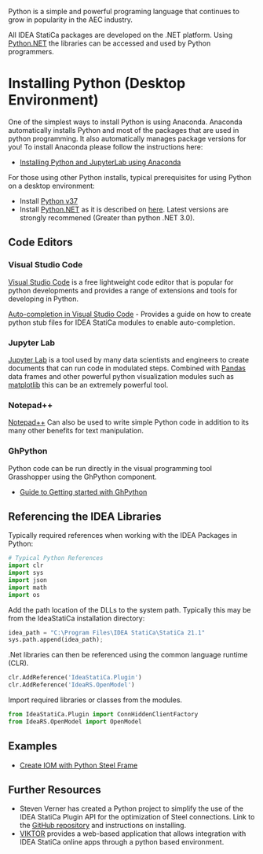 Python is a simple and powerful programing language that continues to grow in popularity in the AEC industry.

All IDEA StatiCa packages are developed on the .NET platform. Using [Python.NET](http://pythonnet.github.io/) the libraries can be accessed and used by Python programmers.

# Installing Python (Desktop Environment)

One of the simplest ways to install Python is using Anaconda. Anaconda automatically installs Python and most of the packages that are used in python programming. It also automatically manages package versions for you! To install Anaconda please follow the instructions here:

* [Installing Python and JupyterLab using Anaconda](https://github.com/idea-statica/ideastatica-public/wiki/Install-Python-and-JupyterLab-using-Anaconda)

For those using other Python installs, typical prerequisites for using Python on a desktop environment: 
* Install [Python v37](https://www.python.org/downloads/)
* Install [Python.NET](http://pythonnet.github.io/) as it is described on [here](https://github.com/pythonnet/pythonnet/wiki/Installation). Latest versions are strongly recommened (Greater than python .NET 3.0).

## Code Editors
### Visual Studio Code

[Visual Studio Code](https://code.visualstudio.com/) is a free lightweight code editor that is popular for python developments and provides a range of extensions and tools for developing in Python. 

[Auto-completion in Visual Studio Code](https://github.com/idea-statica/ideastatica-public/wiki/Guide-Creating-Python-Stubs-for-VSC) - Provides a guide on how to create python stub files for IDEA StatiCa modules to enable auto-completion.

### Jupyter Lab
[Jupyter Lab](https://jupyter.org/) is a tool used by many data scientists and engineers to create documents that can run code in modulated steps. Combined with [Pandas](https://pandas.pydata.org/) data frames and other powerful python visualization modules such as [matplotlib](https://matplotlib.org/) this can be an extremely powerful tool. 

### Notepad++
[Notepad++](https://notepad-plus-plus.org/downloads/) Can also be used to write simple Python code in addition to its many other benefits for text manipulation.

### GhPython
Python code can be run directly in the visual programming tool Grasshopper using the GhPython component. 
* [Guide to Getting started with GhPython](https://github.com/idea-statica/ideastatica-public/wiki/Guide-Using-API-in-Grasshopper)



## Referencing the IDEA Libraries

Typically required references when working with the IDEA Packages in Python: 

```python
# Typical Python References
import clr
import sys
import json
import math
import os
```

Add the path location of the DLLs to the system path. Typically this may be from the IdeaStatiCa installation directory:

```python
idea_path = "C:\Program Files\IDEA StatiCa\StatiCa 21.1"
sys.path.append(idea_path);
```

.Net libraries can then be referenced using the common language runtime (CLR). 

```python
clr.AddReference('IdeaStatiCa.Plugin')
clr.AddReference('IdeaRS.OpenModel')
```
Import required libraries or classes from the modules.

```python
from IdeaStatiCa.Plugin import ConnHiddenClientFactory
from IdeaRS.OpenModel import OpenModel
```
## Examples
* [Create IOM with Python Steel Frame](https://github.com/idea-statica/ideastatica-public/wiki/Example-Creating-IOM-with-Python-Steel-Frame)

## Further Resources
* Steven Verner has created a Python project to simplify the use of the IDEA StatiCa Plugin API for the optimization of Steel connections. Link to the [GitHub repository](https://github.com/stevenverwer/ideastaticapy) and instructions on installing.
* [VIKTOR](https://www.viktor.ai/) provides a web-based application that allows integration with IDEA StatiCa online apps through a python based environment.